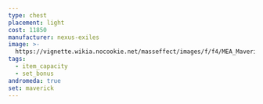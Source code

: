 ```yaml
---
type: chest
placement: light
cost: 11850
manufacturer: nexus-exiles
image: >-
  https://vignette.wikia.nocookie.net/masseffect/images/f/f4/MEA_Maverick_Skirmisher_Chest.png/revision/latest/scale-to-width-down/350?cb=20180511231323
tags:
  - item_capacity
  - set_bonus
andromeda: true
set: maverick
---
```

